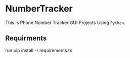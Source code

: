 # NumberTracker
This is Phone Number Tracker GUI Projects Using `Python`.


## Requirments 
run  pip install -r requirements.tx

